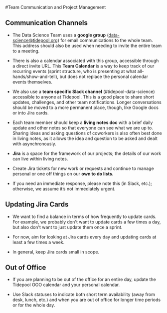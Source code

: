 #Team Communication and Project Management

## Communication Channels

* The Data Science Team uses a **google group**
(data-science@tidepool.org) for email communications to the whole team. This address should also be used
when needing to invite the entire team to a meeting.

* There is also a calendar associated
with this group, accessible through a direct invite URL.
This **Team Calendar** is a way to keep track of our recurring events 
(sprint structure, who is presenting at what all-hands/show-and-tell), 
but does not replace the personal calendar events themselves.

* We also use a **team specific Slack channel** (#tidepool-data-science) accessible to
anyone at Tidepool. This is a good place to share short updates, challenges, 
and other team notifications. Longer conversations should be moved to a more 
permanent place, though, like Google docs or into Jira cards.

* Each team member should keep a **living notes doc** with a brief daily update and other notes
so that everyone can see what we are up to. Sharing ideas 
and asking questions of coworkers is also often best done in 
living notes, as it allows the idea and question to be asked and dealt with asynchronously.

* **Jira** is a space for the framework of our projects; the details of our work can 
live within living notes.

* Create Jira tickets for new work or requests
and continue to manage personal or one off things on our **own to do lists.**

* If you need an immediate response, please note this (in Slack, etc.); otherwise, 
we assume it’s not immediately urgent.

## Updating Jira Cards

* We want to find a balance in terms of how frequently to update cards.
For example, we probably don't want to update cards a few times a day, 
but also don't want to just update them once a sprint.

* For now, aim for looking at Jira cards every day and updating cards at least a few times a week.

* In general, keep Jira cards small in scope.

## Out of Office

* If you are planning to be out of the office for an entire day, 
update the Tidepool OOO calendar and your personal calendar. 

* Use Slack statuses to indicate both short term availability (away from desk, lunch, etc.) and
when you are out of office for longer time periods or for the whole day.

